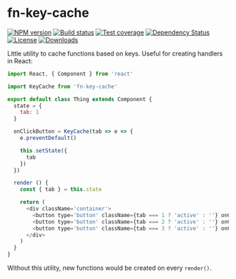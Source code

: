 
# fn-key-cache

[![NPM version][npm-image]][npm-url]
[![Build status][travis-image]][travis-url]
[![Test coverage][codecov-image]][codecov-url]
[![Dependency Status][david-image]][david-url]
[![License][license-image]][license-url]
[![Downloads][downloads-image]][downloads-url]

Little utility to cache functions based on keys.
Useful for creating handlers in React:

```js
import React, { Component } from 'react'

import KeyCache from 'fn-key-cache'

export default class Thing extends Component {
  state = {
    tab: 1
  }

  onClickButton = KeyCache(tab => e => {
    e.preventDefault()

    this.setState({
      tab
    })
  })

  render () {
    const { tab } = this.state

    return (
      <div className='container'>
        <button type='button' className={tab === 1 ? 'active' : ''} onClick={this.onClickButton(1)}>1</button>
        <button type='button' className={tab === 2 ? 'active' : ''} onClick={this.onClickButton(2)}>2</button>
        <button type='button' className={tab === 3 ? 'active' : ''} onClick={this.onClickButton(3)}>3</button>
      </div>
    )
  }
}
```

Without this utility, new functions would be created on every `render()`.

[npm-image]: https://img.shields.io/npm/v/fn-key-cache.svg?style=flat-square
[npm-url]: https://npmjs.org/package/fn-key-cache
[travis-image]: https://img.shields.io/travis/jonathanong/fn-key-cache/master.svg?style=flat-square
[travis-url]: https://travis-ci.org/jonathanong/fn-key-cache
[codecov-image]: https://img.shields.io/codecov/c/github/jonathanong/fn-key-cache/master.svg?style=flat-square
[codecov-url]: https://codecov.io/github/jonathanong/fn-key-cache
[david-image]: http://img.shields.io/david/jonathanong/fn-key-cache.svg?style=flat-square
[david-url]: https://david-dm.org/jonathanong/fn-key-cache
[license-image]: http://img.shields.io/npm/l/fn-key-cache.svg?style=flat-square
[license-url]: LICENSE
[downloads-image]: http://img.shields.io/npm/dm/fn-key-cache.svg?style=flat-square
[downloads-url]: https://npmjs.org/package/fn-key-cache
